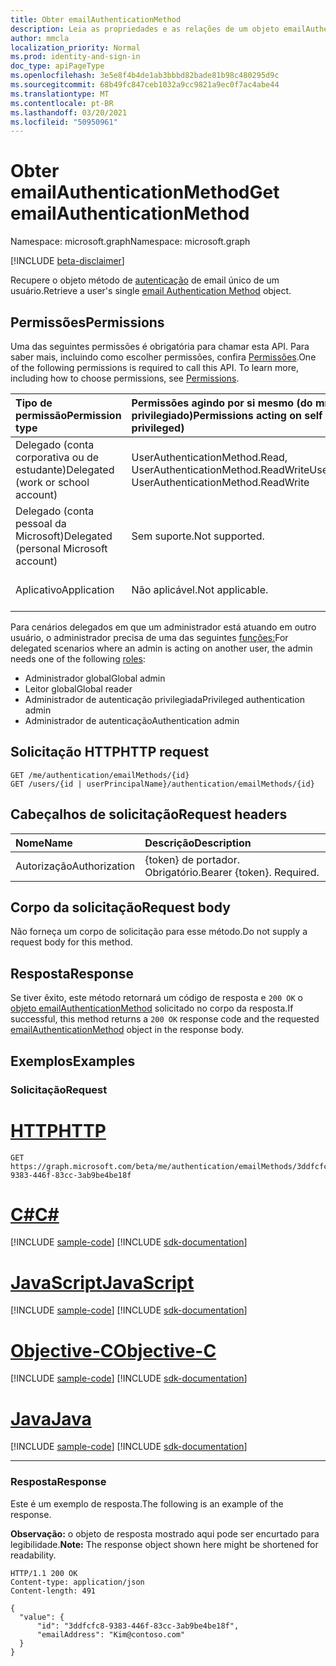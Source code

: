 ```yaml
---
title: Obter emailAuthenticationMethod
description: Leia as propriedades e as relações de um objeto emailAuthenticationMethod.
author: mmcla
localization_priority: Normal
ms.prod: identity-and-sign-in
doc_type: apiPageType
ms.openlocfilehash: 3e5e8f4b4de1ab3bbbd82bade81b98c480295d9c
ms.sourcegitcommit: 68b49fc847ceb1032a9cc9821a9ec0f7ac4abe44
ms.translationtype: MT
ms.contentlocale: pt-BR
ms.lasthandoff: 03/20/2021
ms.locfileid: "50950961"
---
```

# <a name="get-emailauthenticationmethod"></a><span data-ttu-id="c6870-103">Obter emailAuthenticationMethod</span><span class="sxs-lookup"><span data-stu-id="c6870-103">Get emailAuthenticationMethod</span></span>
<span data-ttu-id="c6870-104">Namespace: microsoft.graph</span><span class="sxs-lookup"><span data-stu-id="c6870-104">Namespace: microsoft.graph</span></span>

[!INCLUDE [beta-disclaimer](../../includes/beta-disclaimer.md)]

<span data-ttu-id="c6870-105">Recupere o objeto método de [autenticação](../resources/emailauthenticationmethod.md) de email único de um usuário.</span><span class="sxs-lookup"><span data-stu-id="c6870-105">Retrieve a user's single [email Authentication Method](../resources/emailauthenticationmethod.md) object.</span></span>

## <a name="permissions"></a><span data-ttu-id="c6870-106">Permissões</span><span class="sxs-lookup"><span data-stu-id="c6870-106">Permissions</span></span>
<span data-ttu-id="c6870-p101">Uma das seguintes permissões é obrigatória para chamar esta API. Para saber mais, incluindo como escolher permissões, confira [Permissões](/graph/permissions-reference).</span><span class="sxs-lookup"><span data-stu-id="c6870-p101">One of the following permissions is required to call this API. To learn more, including how to choose permissions, see [Permissions](/graph/permissions-reference).</span></span>

|<span data-ttu-id="c6870-109">Tipo de permissão</span><span class="sxs-lookup"><span data-stu-id="c6870-109">Permission type</span></span>|<span data-ttu-id="c6870-110">Permissões agindo por si mesmo (do mínimo para o mais privilegiado)</span><span class="sxs-lookup"><span data-stu-id="c6870-110">Permissions acting on self (from least to most privileged)</span></span>|<span data-ttu-id="c6870-111">Permissões atuando em outras pessoas (do mínimo ao mais privilegiado)</span><span class="sxs-lookup"><span data-stu-id="c6870-111">Permissions acting on others (from least to most privileged)</span></span>|
|:---|:---|:--|
| <span data-ttu-id="c6870-112">Delegado (conta corporativa ou de estudante)</span><span class="sxs-lookup"><span data-stu-id="c6870-112">Delegated (work or school account)</span></span>     | <span data-ttu-id="c6870-113">UserAuthenticationMethod.Read, UserAuthenticationMethod.ReadWrite</span><span class="sxs-lookup"><span data-stu-id="c6870-113">UserAuthenticationMethod.Read, UserAuthenticationMethod.ReadWrite</span></span> | <span data-ttu-id="c6870-114">UserAuthenticationMethod.Read.All, UserAuthenticationMethod.ReadWrite.All</span><span class="sxs-lookup"><span data-stu-id="c6870-114">UserAuthenticationMethod.Read.All, UserAuthenticationMethod.ReadWrite.All</span></span> |
| <span data-ttu-id="c6870-115">Delegado (conta pessoal da Microsoft)</span><span class="sxs-lookup"><span data-stu-id="c6870-115">Delegated (personal Microsoft account)</span></span> | <span data-ttu-id="c6870-116">Sem suporte.</span><span class="sxs-lookup"><span data-stu-id="c6870-116">Not supported.</span></span> | <span data-ttu-id="c6870-117">Sem suporte.</span><span class="sxs-lookup"><span data-stu-id="c6870-117">Not supported.</span></span> |
| <span data-ttu-id="c6870-118">Aplicativo</span><span class="sxs-lookup"><span data-stu-id="c6870-118">Application</span></span>                            | <span data-ttu-id="c6870-119">Não aplicável.</span><span class="sxs-lookup"><span data-stu-id="c6870-119">Not applicable.</span></span> | <span data-ttu-id="c6870-120">UserAuthenticationMethod.Read.All, UserAuthenticationMethod.ReadWrite.All</span><span class="sxs-lookup"><span data-stu-id="c6870-120">UserAuthenticationMethod.Read.All, UserAuthenticationMethod.ReadWrite.All</span></span> |

<span data-ttu-id="c6870-121">Para cenários delegados em que um administrador está atuando em outro usuário, o administrador precisa de uma das seguintes [funções:](/azure/active-directory/users-groups-roles/directory-assign-admin-roles#available-roles)</span><span class="sxs-lookup"><span data-stu-id="c6870-121">For delegated scenarios where an admin is acting on another user, the admin needs one of the following [roles](/azure/active-directory/users-groups-roles/directory-assign-admin-roles#available-roles):</span></span>

* <span data-ttu-id="c6870-122">Administrador global</span><span class="sxs-lookup"><span data-stu-id="c6870-122">Global admin</span></span>
* <span data-ttu-id="c6870-123">Leitor global</span><span class="sxs-lookup"><span data-stu-id="c6870-123">Global reader</span></span>
* <span data-ttu-id="c6870-124">Administrador de autenticação privilegiada</span><span class="sxs-lookup"><span data-stu-id="c6870-124">Privileged authentication admin</span></span>
* <span data-ttu-id="c6870-125">Administrador de autenticação</span><span class="sxs-lookup"><span data-stu-id="c6870-125">Authentication admin</span></span>

## <a name="http-request"></a><span data-ttu-id="c6870-126">Solicitação HTTP</span><span class="sxs-lookup"><span data-stu-id="c6870-126">HTTP request</span></span>

<!-- {
  "blockType": "ignored"
}
-->
``` http
GET /me/authentication/emailMethods/{id}
GET /users/{id | userPrincipalName}/authentication/emailMethods/{id}
```

## <a name="request-headers"></a><span data-ttu-id="c6870-127">Cabeçalhos de solicitação</span><span class="sxs-lookup"><span data-stu-id="c6870-127">Request headers</span></span>
|<span data-ttu-id="c6870-128">Nome</span><span class="sxs-lookup"><span data-stu-id="c6870-128">Name</span></span>|<span data-ttu-id="c6870-129">Descrição</span><span class="sxs-lookup"><span data-stu-id="c6870-129">Description</span></span>|
|:---|:---|
|<span data-ttu-id="c6870-130">Autorização</span><span class="sxs-lookup"><span data-stu-id="c6870-130">Authorization</span></span>|<span data-ttu-id="c6870-p102">{token} de portador. Obrigatório.</span><span class="sxs-lookup"><span data-stu-id="c6870-p102">Bearer {token}. Required.</span></span>|

## <a name="request-body"></a><span data-ttu-id="c6870-133">Corpo da solicitação</span><span class="sxs-lookup"><span data-stu-id="c6870-133">Request body</span></span>
<span data-ttu-id="c6870-134">Não forneça um corpo de solicitação para esse método.</span><span class="sxs-lookup"><span data-stu-id="c6870-134">Do not supply a request body for this method.</span></span>

## <a name="response"></a><span data-ttu-id="c6870-135">Resposta</span><span class="sxs-lookup"><span data-stu-id="c6870-135">Response</span></span>

<span data-ttu-id="c6870-136">Se tiver êxito, este método retornará um código de resposta e `200 OK` o [objeto emailAuthenticationMethod](../resources/emailauthenticationmethod.md) solicitado no corpo da resposta.</span><span class="sxs-lookup"><span data-stu-id="c6870-136">If successful, this method returns a `200 OK` response code and the requested [emailAuthenticationMethod](../resources/emailauthenticationmethod.md) object in the response body.</span></span>

## <a name="examples"></a><span data-ttu-id="c6870-137">Exemplos</span><span class="sxs-lookup"><span data-stu-id="c6870-137">Examples</span></span>

### <a name="request"></a><span data-ttu-id="c6870-138">Solicitação</span><span class="sxs-lookup"><span data-stu-id="c6870-138">Request</span></span>

# <a name="http"></a>[<span data-ttu-id="c6870-139">HTTP</span><span class="sxs-lookup"><span data-stu-id="c6870-139">HTTP</span></span>](#tab/http)
<!-- {
  "blockType": "request",
  "name": "get_emailauthenticationmethod_1"
}
-->
``` http
GET https://graph.microsoft.com/beta/me/authentication/emailMethods/3ddfcfc8-9383-446f-83cc-3ab9be4be18f
```
# <a name="c"></a>[<span data-ttu-id="c6870-140">C#</span><span class="sxs-lookup"><span data-stu-id="c6870-140">C#</span></span>](#tab/csharp)
[!INCLUDE [sample-code](../includes/snippets/csharp/get-emailauthenticationmethod-1-csharp-snippets.md)]
[!INCLUDE [sdk-documentation](../includes/snippets/snippets-sdk-documentation-link.md)]

# <a name="javascript"></a>[<span data-ttu-id="c6870-141">JavaScript</span><span class="sxs-lookup"><span data-stu-id="c6870-141">JavaScript</span></span>](#tab/javascript)
[!INCLUDE [sample-code](../includes/snippets/javascript/get-emailauthenticationmethod-1-javascript-snippets.md)]
[!INCLUDE [sdk-documentation](../includes/snippets/snippets-sdk-documentation-link.md)]

# <a name="objective-c"></a>[<span data-ttu-id="c6870-142">Objective-C</span><span class="sxs-lookup"><span data-stu-id="c6870-142">Objective-C</span></span>](#tab/objc)
[!INCLUDE [sample-code](../includes/snippets/objc/get-emailauthenticationmethod-1-objc-snippets.md)]
[!INCLUDE [sdk-documentation](../includes/snippets/snippets-sdk-documentation-link.md)]

# <a name="java"></a>[<span data-ttu-id="c6870-143">Java</span><span class="sxs-lookup"><span data-stu-id="c6870-143">Java</span></span>](#tab/java)
[!INCLUDE [sample-code](../includes/snippets/java/get-emailauthenticationmethod-1-java-snippets.md)]
[!INCLUDE [sdk-documentation](../includes/snippets/snippets-sdk-documentation-link.md)]

---



### <a name="response"></a><span data-ttu-id="c6870-144">Resposta</span><span class="sxs-lookup"><span data-stu-id="c6870-144">Response</span></span>
<span data-ttu-id="c6870-145">Este é um exemplo de resposta.</span><span class="sxs-lookup"><span data-stu-id="c6870-145">The following is an example of the response.</span></span>

<span data-ttu-id="c6870-146">**Observação:** o objeto de resposta mostrado aqui pode ser encurtado para legibilidade.</span><span class="sxs-lookup"><span data-stu-id="c6870-146">**Note:** The response object shown here might be shortened for readability.</span></span>
<!-- {
  "blockType": "response",
  "truncated": true,
  "@odata.type": "microsoft.graph.emailAuthenticationMethod"
}
-->
``` http
HTTP/1.1 200 OK
Content-type: application/json
Content-length: 491

{
  "value": {
      "id": "3ddfcfc8-9383-446f-83cc-3ab9be4be18f",
      "emailAddress": "Kim@contoso.com"
  }
}
```

